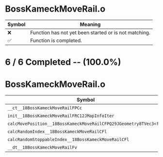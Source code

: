 # BossKameckMoveRail.o
| Symbol | Meaning 
| ------------- | ------------- 
| :x: | Function has not yet been started or is not matching. 
| :white_check_mark: | Function is completed. 


# 6 / 6 Completed -- (100.0%)
# BossKameckMoveRail.o
| Symbol | Decompiled? |
| ------------- | ------------- |
| `__ct__18BossKameckMoveRailFPCc` | :white_check_mark: |
| `init__18BossKameckMoveRailFRC12JMapInfoIter` | :white_check_mark: |
| `calcMovePosition__18BossKameckMoveRailCFPQ29JGeometry8TVec3<f>l` | :white_check_mark: |
| `calcRandomIndex__18BossKameckMoveRailCFl` | :white_check_mark: |
| `calcRandomStoppableIndex__18BossKameckMoveRailCFl` | :white_check_mark: |
| `__dt__18BossKameckMoveRailFv` | :white_check_mark: |
